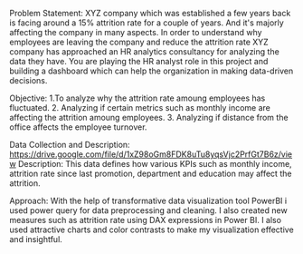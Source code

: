 Problem Statement: 
XYZ company which was established a few years back is facing around a 15% attrition rate for a couple of years. And it's majorly affecting the company in many aspects. In order to
understand why employees are leaving the company and reduce the attrition rate XYZ company has approached an HR analytics consultancy for analyzing the data they have. You
are playing the HR analyst role in this project and building a dashboard which can help the organization in making data-driven decisions.

Objective:
1.To analyze why the attrition rate amoung employees has fluctuated.
2. Analyzing if certain metrics such as monthly income are affecting the attrition amoung employees.
3. Analyzing if distance from the office affects the employee turnover.

Data Collection and Description:
https://drive.google.com/file/d/1xZ98oGm8FDK8uTu8yqsVjc2PrfGt7B6z/view
Description: This data defines how various KPIs such as monthly income, attrition rate since last promotion, department and education may affect the attrition.

Approach: With the help of transformative data visualization tool PowerBI i used power query for data preprocessing and cleaning. I also created new measures such as attrition rate using 
DAX expressions in Power BI. I also used attractive charts and color contrasts to make my visualization effective and insightful.
